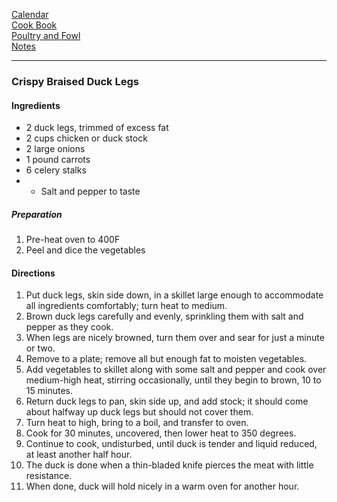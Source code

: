 [Calendar](https://github.com/vmsmith/EDT/blob/master/calendar.md)    
[Cook Book](https://github.com/vmsmith/CookBook/blob/master/README.md)    
[Poultry and Fowl](https://github.com/vmsmith/CookBook/blob/master/poultry_fowl.md)    
[Notes](https://github.com/vmsmith/CookBook/blob/master/notes.md)

-----    

### Crispy Braised Duck Legs   

#### Ingredients    
* 2 duck legs, trimmed of excess fat    
* 2 cups chicken or duck stock    
* 2 large onions    
* 1 pound carrots    
* 6 celery stalks
* * Salt and pepper to taste   

##### Preparation   
1. Pre-heat oven to 400F
2. Peel and dice the vegetables   

#### Directions   
1. Put duck legs, skin side down, in a skillet large enough to accommodate all ingredients comfortably; turn heat to medium.
2. Brown duck legs carefully and evenly, sprinkling them with salt and pepper as they cook.
3. When legs are nicely browned, turn them over and sear for just a minute or two.
4. Remove to a plate; remove all but enough fat to moisten vegetables.
5. Add vegetables to skillet along with some salt and pepper and cook over medium-high heat, stirring occasionally, until they begin to brown, 10 to 15 minutes.
6. Return duck legs to pan, skin side up, and add stock; it should come about halfway up duck legs but should not cover them.
7. Turn heat to high, bring to a boil, and transfer to oven.
8. Cook for 30 minutes, uncovered, then lower heat to 350 degrees.
9. Continue to cook, undisturbed, until duck is tender and liquid reduced, at least another half hour.
10. The duck is done when a thin-bladed knife pierces the meat with little resistance.
11. When done, duck will hold nicely in a warm oven for another hour.    

